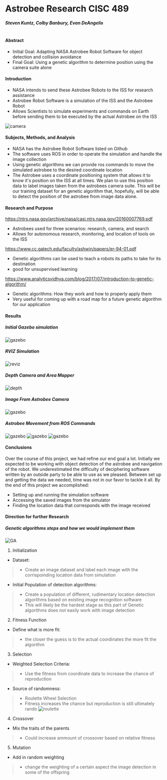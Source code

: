 # Astrobee Research CISC 489
##### Steven Kuntz, Colby Banbury, Evan DeAngelis
#


#### Abstract

  - Initial Goal: Adapting NASA Astrobee Robot Software for object detection and collision avoidance
  - Final Goal: Using a genetic algorithm to determine position using the camera suite alone
  
  #### Introduction
* NASA intends to send these Astrobee Robots to the ISS for research assistance
* Astrobee Robot Software is a simulation of the ISS and the Astrobee Robot
* Allows Scientists to simulate experiments and commands on Earth before sending them to be executed by the actual Astrobee on the ISS

![camera](https://github.com/colbybanbury/astrobee_CISC489/blob/master/Screenshot%20from%202018-05-17%2022-22-48.png)

#### Subjects, Methods, and Analysis
* NASA has the Astrobee Robot Software listed on Github
* The software uses ROS in order to operate the simulation and handle the image collection
* Using genetic algorithms we can provide ros commands to move the simulated astrobee to the desired coordinate location
* The Astrobee uses a coordinate positioning system that allows it to know it's position on the ISS at all times. We plan to use this position data to label images taken from the astrobees camera suite. This will be our training dataset for an genetic algorithm that, hopefully, will be able to detect the position of the astrobee from image data alone.

#### Research and Purpose
https://ntrs.nasa.gov/archive/nasa/casi.ntrs.nasa.gov/20160007769.pdf
* Astrobees used for three scenarios: research, camera, and search
* Allows for autonomous research, monitoring, and location of tools on the ISS

https://www.cc.gatech.edu/faculty/ashwin/papers/er-94-01.pdf
* Genetic algorithms can be used to teach a robots its paths to take for its destination
* good for unsupervised learning 

https://www.analyticsvidhya.com/blog/2017/07/introduction-to-genetic-algorithm/
* Genetic algorithms: How they work and how to properly apply them
* Very useful for coming up with a road map for a future genetic algorithm for our application



#### Results
##### Initial Gazebo simulation
![gazebo](https://github.com/colbybanbury/astrobee_CISC489/raw/master/astrobee_gazebo.png)

##### RVIZ Simulation
![reviz](https://github.com/colbybanbury/astrobee_CISC489/raw/master/astrobee_rviz.png)

##### Depth Camera and Area Mapper
![depth](https://github.com/colbybanbury/astrobee_CISC489/raw/master/astrobree_ros_0.3.0.png)

##### Image From Astrobee Camera
![gazebo](https://github.com/colbybanbury/astrobee_CISC489/raw/master/camera_image.jpeg)

##### Astrobee Movement from ROS Commands 
![gazebo](https://github.com/colbybanbury/astrobee_CISC489/raw/master/itsalive0.png)
![gazebo](https://github.com/colbybanbury/astrobee_CISC489/raw/master/itsalive1.png)
![gazebo](https://github.com/colbybanbury/astrobee_CISC489/raw/master/itsalive2.png)





#### Conclusions
Over the course of this project, we had refine our end goal a lot. Initially we expected to be working with object detection of the astrobee and navigation of the robot. We underestimated the difficulty of deciphering software written by an outside party to be able to use as we pleased. Between set up and getting the data we needed, time was not in our favor to tackle it all. By the end of this project we accomplished:
* Setting up and running the simulation software
* Accessing the saved images from the simulator
* Finding the location data that corresponds with the image received 

#### Direction for further Research

##### Genetic algorithms steps and how we would implement them
![GA](https://s3-ap-south-1.amazonaws.com/av-blog-media/wp-content/uploads/2017/07/22154007/steps.png)
1. Initialization
* Dataset:
> * Create an image dataset and label each image with the corrispoinding location data from simulation
* Initial Population of detection algorithms:  
> * Create a population of different, rudimentary location detection algorithms based on existing image recognition software
> * This will likely be the hardest stage as this part of Genetic algorithms does not easily work with image detection
2. Fitness Function
* Define what is more fit:
> * the closer the guess is to the actual coordinates the more fit the algorithm
3. Selection
* Weighted Selection Criteria:
> * Use the fitness from coordinate data to increase the chance of reproduction
* Source of randomness:
> * Roulette Wheel Selection
> * Fitness increases the chance but reproduction is still ultimately rando
![roulette](https://s3-ap-south-1.amazonaws.com/av-blog-media/wp-content/uploads/2017/07/22171149/roulette.png)
4. Crossover
* Mix the traits of the parents
> * Could increase ammount of crossover based on relative fitness
5. Mutation
* Add in random weighting
> * change the weighting of a certain aspect the image detection in some of the offspring
